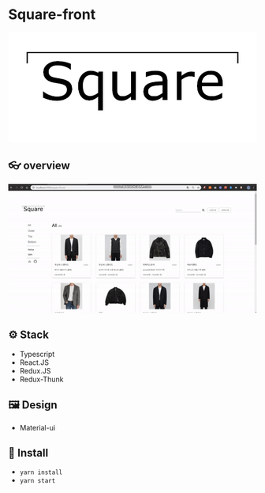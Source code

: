 # Square-front

![square-icon](./image/square-icon.png)

## 👓 overview

![200303](./image/200303.gif)

## ⚙ Stack

- Typescript
- React.JS
- Redux.JS
- Redux-Thunk

## 🖼 Design

- Material-ui

## 🛒 Install

- `yarn install`
- `yarn start`

